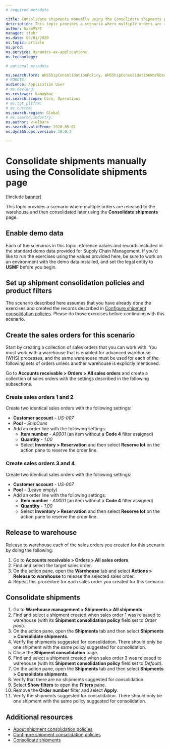 ```yaml
---
# required metadata

title: Consolidate shipments manually using the Consolidate shipments page
description: This topic provides a scenario where multiple orders are released to the warehouse and then consolidated later using the Consolidate shipments page.
author: GarmMSFT
manager: tfehr
ms.date: 05/01/2020
ms.topic: article
ms.prod:
ms.service: dynamics-ax-applications
ms.technology:

# optional metadata

ms.search.form: WHSShipConsolidationPolicy, WHSShipConsolidationWorkbench
# ROBOTS:
audience: Application User
# ms.devlang:
ms.reviewer: kamaybac
ms.search.scope: Core, Operations
# ms.tgt_pltfrm:
# ms.custom:
ms.search.region: Global
# ms.search.industry:
ms.author: v-olbara
ms.search.validFrom: 2020-05-01
ms.dyn365.ops.version: 10.0.3

---
```


# Consolidate shipments manually using the Consolidate shipments page

[!include [banner](../includes/banner.md)]

This topic provides a scenario where multiple orders are released to the warehouse and then consolidated later using the **Consolidate shipments** page.

## Enable demo data

Each of the scenarios in this topic reference values and records included in the standard demo data provided for Supply Chain Management. If you'd like to run the exercises using the values provided here, be sure to work on an environment with the demo data installed, and set the legal entity to **USMF** before you begin.

## Set up shipment consolidation policies and product filters

The scenario described here assumes that you have already done the exercises and created the records described in [Configure shipment consolidation policies](configure-shipment-consolidation-policies.md). Please do those exercises before continuing with this scenario.

## Create the sales orders for this scenario

Start by creating a collection of sales orders that you can work with. You must work with a warehouse that is enabled for advanced warehouse (WHS) processes, and the same warehouse must be used for each of the following sets of orders unless another warehouse is explicitly mentioned. <!-- KFM: The original didn't mention warehouses. Should I remove that again? -->

Go to **Accounts receivable \> Orders \> All sales orders** and create a collection of sales orders with the settings described in the following subsections.

### Create sales orders 1 and 2

Create two identical sales orders with the following settings:

- **Customer account** - *US-007*
- **Pool** - *ShipCons*
- Add an order line with the following settings:
  - **Item number** - *A0001* (an item without a **Code 4** filter assigned)
  - **Quantity** - *1.00*
  - Select **Inventory \> Reservation** and then select **Reserve lot** on the action pane to reserve the order line.

### Create sales orders 3 and 4

Create two identical sales orders with the following settings:

- **Customer account** - *US-007*
- **Pool** - (Leave empty)
- Add an order line with the following settings:
  - **Item number** - *A0001* (an item without a **Code 4** filter assigned)
  - **Quantity** - *1.00*
  - Select **Inventory \> Reservation** and then select **Reserve lot** on the action pane to reserve the order line.

## Release to warehouse

Release to warehouse each of the sales orders you created for this scenario by doing the following:

1. Go to **Accounts receivable \> Orders \> All sales orders**.
1. Find and select the target sales order.
1. On the action pane, open the **Warehouse** tab and select **Actions \> Release to warehouse** to release the selected sales order.
1. Repeat this procedure for each sales order you created for this scenario.

## Consolidate shipments

1. Go to **Warehouse management \> Shipments \> All shipments**.
1. Find and select a shipment created when sales order 1 was released to warehouse (with its **Shipment consolidation policy** field set to *Order pool*).
1. On the action pane, open the **Shipments** tab and then select **Shipments \> Consolidate shipments**.
1. Verify the shipments suggested for consolidation. There should only be one shipment with the same policy suggested for consolidation.
1. Close the **Shipment consolidation** page.
1. Find and select a shipment created when sales order 3 was released to warehouse (with its **Shipment consolidation policy** field set to *Default*).
1. On the action pane, open the **Shipments** tab and then select **Shipments \> Consolidate shipments**.
1. Verify that there are no shipments suggested for consolidation.
1. Select **Show filters** to open the **Filters** pane.
1. Remove the **Order number** filter and select **Apply**.
1. Verify the shipments suggested for consolidation. There should only be one shipment with the same policy suggested for consolidation.

## Additional resources

- [About shipment consolidation policies](../warehousing/about-shipment-consolidation-policies.md)  
- [Configure shipment consolidation policies](../warehousing/configure-shipment-consolidation-policies.md)
- [Consolidate shipments](../warehousing/consolidate-shipments.md)

